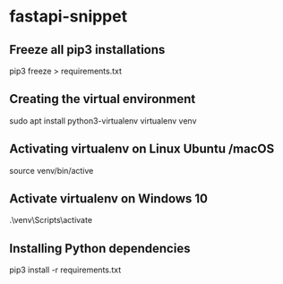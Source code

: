 # fastapi-snippet

## Freeze all pip3 installations
pip3 freeze > requirements.txt

## Creating the virtual environment
sudo apt install python3-virtualenv
virtualenv venv

## Activating virtualenv on Linux Ubuntu /macOS
source venv/bin/active

## Activate virtualenv on Windows 10
.\venv\Scripts\activate

## Installing Python dependencies
pip3 install -r requirements.txt